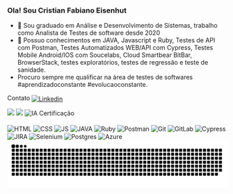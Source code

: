 ### Ola! Sou Cristian Fabiano Eisenhut

- 🔭 Sou graduado em Análise e Desenvolvimento de Sistemas, trabalho como Analista de Testes de software desde 2020 
- 🌱 Possuo conhecimentos em JAVA, Javascript e Ruby, Testes de API com Postman, Testes Automatizados WEB/API com Cypress, Testes Mobile Android/IOS com Soucelabs, Cloud Smartbear BitBar, BrowserStack, testes exploratórios, testes de regressão e teste de sanidade.
- Procuro sempre me qualificar na área de testes de softwares #aprendizadoconstante #evolucaoconstante.

 Contato <a href="https://www.linkedin.com/in/cristianeisenhut/" target="blank">
  <img align="center" alt="Linkedin" height="30" width="60" src="https://img.shields.io/badge/LinkedIn-0077B5?style=for-the-badge&logo=linkedin&logoColor=white"></a>
  
  

 
 <div>
  
 <img height="180em"  src="https://github-readme-stats.vercel.app/api?username=cristiancfe&show_icons=true&theme=dracula&include_all_commits=true&count_private=true&count_public=true"/>
 <img height="180em"  src="https://github-readme-stats.vercel.app/api/top-langs/?username=cristiancfe&layout=compact&langs_count=7&theme=dracula"/>
 <img width="180em" alt="IA Certificação" src="https://github.com/cristiancfe/cristiancfe/assets/32318124/91ab8a03-f12d-4c2d-aee6-f5cb05349b2b">

 </div>

 <div style="display: inline_block"><br>
  
  <img align="center" alt="HTML" height="30" width="60" src="https://img.shields.io/badge/HTML5-E34F26?style=for-the-badge&logo=html5&logoColor=white">  
  <img align="center" alt="CSS" height="30" width="60" src="https://img.shields.io/badge/CSS3-1572B6?style=for-the-badge&logo=css3&logoColor=white">
  <img align="center" alt="JS" height="30" width="60" src="https://img.shields.io/badge/JavaScript-F7DF1E?style=for-the-badge&logo=javascript&logoColor=black">
  <img align="center" alt="JAVA" height="30" width="60" src="https://img.shields.io/badge/Java-ED8B00?style=for-the-badge&logo=java&logoColor=white">
  <img align="center" alt="Ruby" height="30" width="60" src="https://img.shields.io/badge/Ruby-CC342D?style=for-the-badge&logo=ruby&logoColor=white">
  <img align="center" alt="Postman" height="30" width="60" src="https://img.shields.io/badge/Postman-FF6C37?style=for-the-badge&logo=postman&logoColor=white"> 
  <img align="center" alt="Git" height="30" width="60" src="https://img.shields.io/badge/git-%23F05033.svg?style=for-the-badge&logo=git&logoColor=white">   
  <img align="center" alt="GitLab" height="30" width="60" src="https://img.shields.io/badge/GitLab-330F63?style=for-the-badge&logo=gitlab&logoColor=white"> 
  <img align="center" alt="Cypress" height="30" width="60" src="https://img.shields.io/badge/-cypress-%23E5E5E5?style=for-the-badge&logo=cypress&logoColor=058a5e">
  <img align="center" alt="JIRA" height="30" width="60" src="https://img.shields.io/badge/jira-%230A0FFF.svg?style=for-the-badge&logo=jira&logoColor=white"> 
   <img align="center" alt="Selenium" height="30" width="60" 
  src="https://img.shields.io/badge/-selenium-%43B02A?style=for-the-badge&logo=selenium&logoColor=white"/>
   <img align="center" alt="Postgres" height="30" width="60" 
  src="https://img.shields.io/badge/postgres-%23316192.svg?style=for-the-badge&logo=postgresql&logoColor=white"/>
   <img align="center" alt="Azure" height="30" width="60" 
  src="https://img.shields.io/badge/azure-%230072C6.svg?style=for-the-badge&logo=microsoftazure&logoColor=white"/>
<!--    <img align="center" alt="Android Studio" height="30" width="60" 
  src="https://img.shields.io/badge/Android%20Studio-3DDC84.svg?style=for-the-badge&logo=android-studio&logoColor=white"/>
   <img align="center" alt="ChatGPT" height="30" width="60" 
   src="https://img.shields.io/badge/chatGPT-74aa9c?style=for-the-badge&logo=openai&logoColor=white">   -->
             
</div>
<div>
<img alt="snake eating my contributions" src="https://raw.githubusercontent.com/salesp07/salesp07/output/github-contribution-grid-snake.svg" style="max-width: 100%;">
</div>
  
  
  
  
